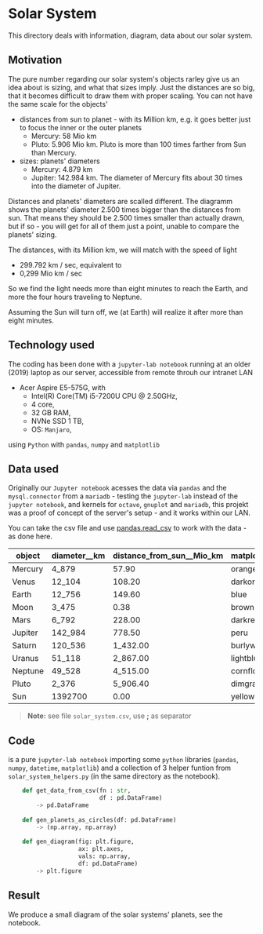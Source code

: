 # Solar System 
This directory deals with information, diagram, data about our solar system.

## Motivation
The pure number regarding our solar system's objects rarley give us an idea about is sizing, and what that sizes imply.
Just the distances are so big, that it becomes difficult to draw them with proper scaling.
You can not have the same scale for the objects'
- distances from sun to planet - with its Million km, e.g. it goes better just to focus the inner or the outer planets
    - Mercury: 58 Mio km
    - Pluto: 5.906 Mio km. Pluto is more than 100 times farther from Sun than Mercury.
- sizes: planets' diameters 
    - Mercury:   4.879 km
    - Jupiter: 142.984 km. The diameter of Mercury fits about 30 times into the diameter of Jupiter.

Distances and planets' diameters are scalled different. The diagramm shows the planets' diameter 2.500 times bigger than the distances from sun. That means they should be 2.500 times smaller than actually drawn, but if so - you will get for all of them just a point, unable to compare the planets' sizing.
  
The distances, with its Million km, we will match with the speed of light 
-   299.792 km / sec, equivalent to
-   0,299 Mio km / sec

So we find the light needs more than eight minutes to reach the Earth, and more the four hours traveling to Neptune.

Assuming the Sun will turn off, we (at Earth) will realize it after more than eight minutes.

## Technology used
The coding has been done with a `jupyter-lab notebook` running at an older (2019) laptop as our server, accessible from remote throuh our intranet LAN
- Acer Aspire E5-575G, with
    - Intel(R) Core(TM) i5-7200U CPU @ 2.50GHz, 
    -  4 core, 
    - 32 GB RAM, 
    - NVNe SSD 1 TB,  
    - OS: `Manjaro`, 
    
using `Python` with `pandas`, `numpy` and `matplotlib`

## Data used

Originally our `Jupyter notebook` acesses the data via `pandas` and the `mysql.connector` from a `mariadb` - testing the `jupyter-lab` instead of the `jupyter notebook`, and kernels for `octave`, `gnuplot` and `mariadb`, this projekt was a proof of concept of the server's setup - and it works within our LAN. 

You can take the csv file and use <a href="https://pandas.pydata.org/docs/reference/api/pandas.read_csv.html">pandas.read_csv</a> to work with the data - as done here.

|object | diameter__km | distance_from_sun__Mio_km | matplotlib_color |
|-------|--------------|---------------------------|------------------|
| Mercury | 4_879| 57.90 | orangered |
| Venus | 12_104 | 108.20 | darkorange |
| Earth | 12_756 | 149.60 | blue |
| Moon | 3_475 | 0.38 | brown |
| Mars | 6_792 | 228.00 | darkred |
| Jupiter | 142_984 | 778.50 | peru |
| Saturn | 120_536 | 1_432.00 | burlywood |
| Uranus | 51_118 | 2_867.00 | lightblue |
| Neptune | 49_528 | 4_515.00 | cornflowerblue |
| Pluto | 2_376 | 5_906.40 | dimgray |
| Sun | 1392700 | 0.00 | yellow |

> **Note:** see file `solar_system.csv`, use **;** as separator

## Code
is a pure `jupyter-lab notebook` importing some `python` libraries (`pandas`, `numpy`, `datetime`, `matplotlib`) and a collection of 3 helper funtion from `solar_system_helpers.py` (in the same directory as the notebook).

``` python 
    def get_data_from_csv(fn : str, 
                          df : pd.DataFrame) 
        -> pd.DataFrame
    
    def gen_planets_as_circles(df: pd.DataFrame) 
        -> (np.array, np.array)
    
    def gen_diagram(fig: plt.figure, 
                    ax: plt.axes, 
                    vals: np.array, 
                    df: pd.DataFrame) 
        -> plt.figure
```

## Result
We produce a small diagram of the solar systems' planets, see the notebook.
<!--
<a href="solar_system.png" target="_blank">
<figure>
    <img src="solar_system.png"
         alt="Solar system's planets">
</figure>
</a>
-->
<!--    <figcaption>Solar System's planets</figcaption> -->

